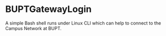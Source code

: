 # BUPTGatewayLogin
A simple Bash shell runs under Linux CLI which can help to connect to the Campus Network at BUPT.
